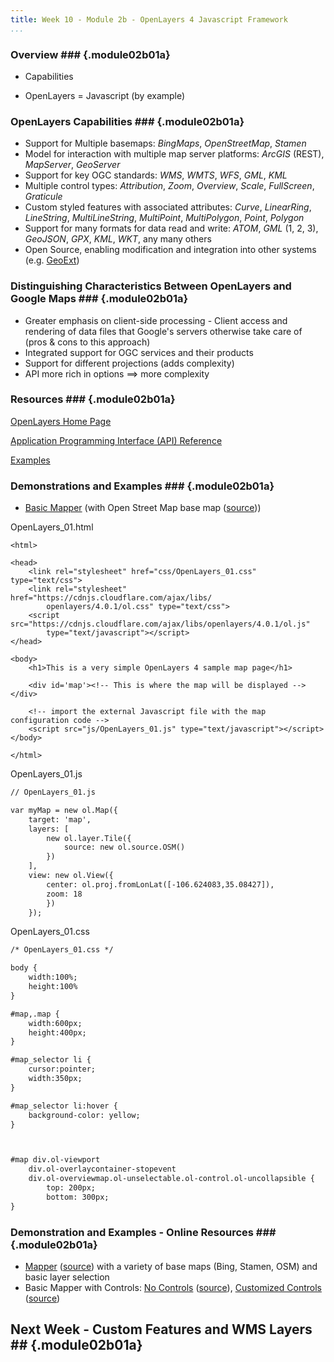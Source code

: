 ```yaml
---
title: Week 10 - Module 2b - OpenLayers 4 Javascript Framework
...
```


<!---------------------------------------------------------------------------->
<!-- Week 10 ----------------------------------------------------------------->
<!-- Lecture 02 b 01 a ------------------------------------------------------->
<!-- Web-based Mapping Clients------------------------------------------------>
<!-- OpenLayers Javascript Framework------------------------------------------>
<!---------------------------------------------------------------------------->
 

### Overview ###  {.module02b01a}

* Capabilities

* OpenLayers = Javascript (by example)


### OpenLayers Capabilities ###  {.module02b01a}

* Support for Multiple basemaps: _BingMaps_, _OpenStreetMap_, _Stamen_
* Model for interaction with multiple map server platforms: _ArcGIS_ (REST),  _MapServer_, _GeoServer_
* Support for key OGC standards: _WMS_, _WMTS_, _WFS_, _GML_, _KML_
* Multiple control types: _Attribution_, _Zoom_, _Overview_, _Scale_, _FullScreen_, _Graticule_
* Custom styled features with associated attributes: _Curve_, _LinearRing_, _LineString_, _MultiLineString_, _MultiPoint_, _MultiPolygon_, _Point_, _Polygon_
* Support for many formats for data read and write: _ATOM_, _GML_ (1, 2, 3), _GeoJSON_, _GPX_, _KML_, _WKT_, any many others
* Open Source, enabling modification and integration into other systems (e.g. [GeoExt](http://geoext.org/))


### Distinguishing Characteristics Between OpenLayers and Google Maps ###  {.module02b01a}

* Greater emphasis on client-side processing - Client access and rendering of data files that Google's servers otherwise take care of (pros & cons to this approach)
* Integrated support for OGC services and their products
* Support for different projections (adds complexity)
* API more rich in options ==> more complexity


### Resources ###  {.module02b01a}

[OpenLayers Home Page](http://openlayers.org/)

[Application Programming Interface (API) Reference](http://openlayers.org/en/latest/apidoc/)

[Examples](http://openlayers.org/en/latest/examples/)

### Demonstrations and Examples ###  {.module02b01a}

* [Basic Mapper](http://karlbenedict.com/GEOG485-585/sample-files/OpenLayers/OpenLayers_01.html) (with Open Street Map base map ([source](https://github.com/karlbenedict/GEOG485-585/blob/master/sample-files/OpenLayers/OpenLayers_01.html)))

<div class="codeTable">

OpenLayers_01.html

~~~~~~~~~~ {#OpenLayers_01_demo .html .numberLines}
<html>

<head>
	<link rel="stylesheet" href="css/OpenLayers_01.css" type="text/css">
	<link rel="stylesheet" href="https://cdnjs.cloudflare.com/ajax/libs/
		openlayers/4.0.1/ol.css" type="text/css">
	<script src="https://cdnjs.cloudflare.com/ajax/libs/openlayers/4.0.1/ol.js" 
		type="text/javascript"></script>
</head>

<body>
	<h1>This is a very simple OpenLayers 4 sample map page</h1>

	<div id='map'><!-- This is where the map will be displayed --></div>

	<!-- import the external Javascript file with the map configuration code -->
	<script src="js/OpenLayers_01.js" type="text/javascript"></script>
</body>

</html>
~~~~~~~~~~

OpenLayers_01.js

~~~~~~~~~~ {.html .numberLines}
// OpenLayers_01.js

var myMap = new ol.Map({
	target: 'map',
	layers: [
  		new ol.layer.Tile({
            source: new ol.source.OSM()
        })
	],
	view: new ol.View({
		center: ol.proj.fromLonLat([-106.624083,35.08427]),
		zoom: 18
		})
	});

~~~~~~~~~~

OpenLayers_01.css

~~~~~~~~~~ {.html .numberLines}
/* OpenLayers_01.css */

body {
	width:100%;
	height:100%
}

#map,.map {
	width:600px;
	height:400px;
}

#map_selector li {
	cursor:pointer;
	width:350px;
}

#map_selector li:hover {
	background-color: yellow;
}



#map div.ol-viewport 
	div.ol-overlaycontainer-stopevent 
	div.ol-overviewmap.ol-unselectable.ol-control.ol-uncollapsible {
		top: 200px;
		bottom: 300px;
}

~~~~~~~~~~

</div>


### Demonstration and Examples - Online Resources ###  {.module02b01a}
* [Mapper](http://karlbenedict.com/GEOG485-585/sample-files/OpenLayers/OpenLayers_02_basemaps.html) ([source](https://github.com/karlbenedict/GEOG485-585/blob/master/sample-files/OpenLayers/OpenLayers_02_basemaps.html)) with a variety of base maps (Bing, Stamen, OSM) and basic layer selection
* Basic Mapper with Controls: [No Controls](http://karlbenedict.com/GEOG485-585/sample-files/OpenLayers/OpenLayers_01_noControls.html) ([source](https://github.com/karlbenedict/GEOG485-585/blob/master/sample-files/OpenLayers/OpenLayers_01_noControls.html)), [Customized Controls](http://karlbenedict.com/GEOG485-585/sample-files/OpenLayers/OpenLayers_01_controlArray.html) ([source](https://github.com/karlbenedict/GEOG485-585/blob/master/sample-files/OpenLayers/OpenLayers_01_controlArray.html))


## Next Week - Custom Features and WMS Layers ##  {.module02b01a}

